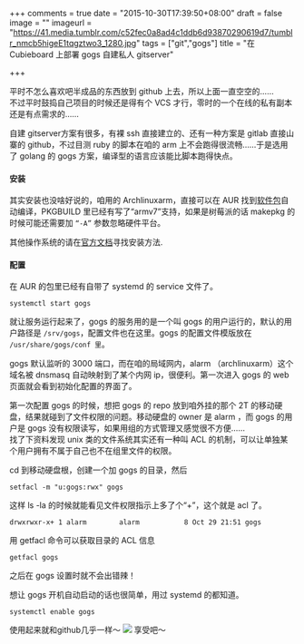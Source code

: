 +++
comments = true
date = "2015-10-30T17:39:50+08:00"
draft = false
image = ""
imageurl = "https://41.media.tumblr.com/c52fec0a8ad4c1ddb6d93870290619d7/tumblr_nmcb5higeE1tqgztwo3_1280.jpg"
tags = ["git","gogs"]
title = "在 Cubieboard 上部署 gogs 自建私人 gitserver"

+++

平时不怎么喜欢吧半成品的东西放到 github 上去，所以上面一直空空的……  
不过平时鼓捣自己项目的时候还是得有个 VCS 才行，零时的一个在线的私有副本还是有点需求的……

自建 gitserver方案有很多，有裸 ssh 直接建立的、还有一种方案是 gitlab 直接山寨的 github，不过目测 ruby 的脚本在咱的 arm 上不会跑得很流畅……于是选用了 golang 的 gogs 方案，编译型的语言应该能比脚本跑得快点。

#### 安装
其实安装也没啥好说的，咱用的 Archlinuxarm，直接可以在 AUR 找到[软件包](https://aur.archlinux.org/packages/gogs/)自动编译，PKGBUILD 里已经有写了“armv7”支持，如果是树莓派的话 makepkg 的时候可能还需要加 `“-A”` 参数忽略硬件平台。

其他操作系统的请在[官方文档](http://gogs.io/docs/installation)寻找安装方法.

#### 配置
在 AUR 的包里已经有自带了 systemd 的 service 文件了。
```
systemctl start gogs
```
就让服务运行起来了，gogs 的服务用的是一个叫 gogs 的用户运行的，默认的用户路径是 `/srv/gogs`，配置文件也在这里。gogs 的配置文件模版放在 `/usr/share/gogs/conf 里`。

gogs 默认监听的 3000 端口，而在咱的局域网内，alarm （archlinuxarm）这个域名被 dnsmasq 自动映射到了某个内网 ip，很便利。第一次进入 gogs 的 web 页面就会看到初始化配置的界面了。

第一次配置 gogs 的时候，想把 gogs 的 repo 放到咱外挂的那个 2T 的移动硬盘，结果就碰到了文件权限的问题。移动硬盘的 owner 是 alarm ，而 gogs 的用户是 gogs 没有权限读写，如果用组的方式管理又感觉很不方便……  
找了下资料发现 unix 类的文件系统其实还有一种叫 ACL 的机制，可以让单独某个用户拥有不属于自己也不在组里文件的权限。

cd 到移动硬盘根，创建一个加 gogs 的目录，然后
```
setfacl -m "u:gogs:rwx" gogs
```
这样 ls -la 的时候就能看见文件权限指示上多了个“+”，这个就是 acl 了。
```
drwxrwxr-x+ 1 alarm        alarm           8 Oct 29 21:51 gogs
```
用 getfacl 命令可以获取目录的 ACL 信息
```
getfacl gogs
```

之后在 gogs 设置时就不会出错辣！

想让 gogs 开机自动启动的话也很简单，用过 systemd 的都知道。
```
systemctl enable gogs
```

使用起来就和github几乎一样～
![](https://img.vim-cn.com/f7/15b07c71d4838e32f4358d62722792dfbcf4a5.png)
享受吧～

